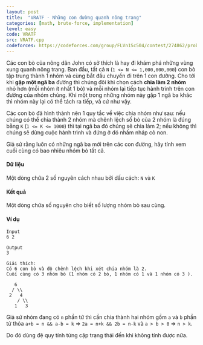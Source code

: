 ```yaml
---
layout: post
title:  "VRATF - Những con đường quanh nông trang"
categories: [math, brute-force, implementation]
level: easy
code: VRATF
src: VRATF.cpp
codeforces: https://codeforces.com/group/FLVn1Sc504/contest/274862/problem/X
---
```



Các con bò của nông dân John có sở thích là hay đi khám phá những vùng xung quanh nông trang. Ban đầu, tất cả `N` (`1 <= N <= 1,000,000,000`) con bò tập trung thành 1 nhóm và cùng bắt đầu chuyến đi trên 1 con đường. Cho tới khi **gặp một ngã ba** đường thì chúng đôi khi chọn cách **chia làm 2 nhóm** nhỏ hơn (mỗi nhóm ít nhất 1 bò) và mỗi nhóm lại tiếp tục hành trình trên con đường của nhóm chúng. Khi một trong những nhóm này gặp 1 ngã ba khác thì nhóm này lại có thể tách ra tiếp, và cứ như vậy.

Các con bò đã hình thành nên 1 quy tắc về việc chia nhóm như sau: nếu chúng có thể chia thành 2 nhóm mà chênh lệch số bò của 2 nhóm là đúng bằng `K` (`1 <= K <= 1000`) thì tại ngã ba đó chúng sẽ chia làm 2; nếu không thì chúng sẽ dừng cuộc hành trình và đứng ở đó nhấm nháp cỏ non.

Giả sử rằng luôn có những ngã ba mới trên các con đường, hãy tính xem cuối cùng có bao nhiêu nhóm bò tất cả.

#### Dữ liệu

Một dòng chứa 2 số nguyên cách nhau bởi dấu cách: `N` và `K`

#### Kết quả

Một dòng chứa số nguyên cho biết số lượng nhóm bò sau cùng.

#### Ví dụ

```
Input
6 2

Output
3

Giải thích:
Có 6 con bò và độ chênh lệch khi xét chia nhóm là 2.
Cuối cùng có 3 nhóm bò (1 nhóm có 2 bò, 1 nhóm có 1 và 1 nhóm có 3 ).

   6
  / \\
 2   4
    / \\
   1   3
```

<!--more-->




Giả sử nhóm đang có `n` phần tử thì cần chia thành hai nhóm gồm `a` và `b` phần tử thỏa `a+b = n && a-b = k` => `2a = n+k && 2b = n-k` và `a > b > 0` => `n > k`. 

Do đó dùng đệ quy tính từng cặp trạng thái đến khi không tính được nữa.
